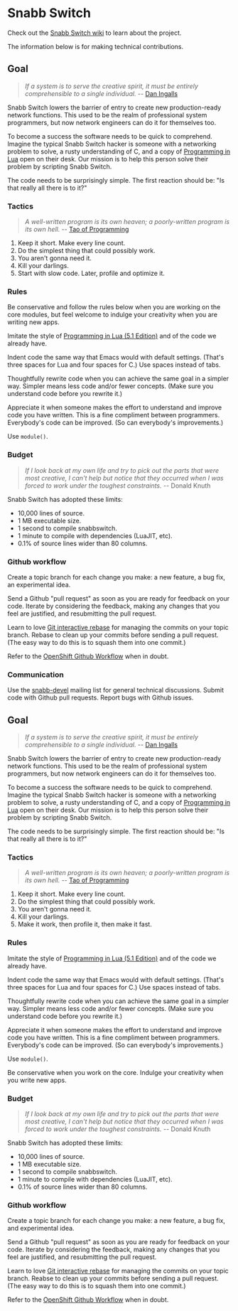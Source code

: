 # Snabb Switch

Check out the [Snabb Switch
wiki](https://github.com/SnabbCo/snabbswitch/wiki) to learn about the
project.

The information below is for making technical contributions.

## Goal

> *If a system is to serve the creative spirit, it must be entirely
> comprehensible to a single individual.* -- [Dan
> Ingalls](http://ftp.squeak.org/docs/OOPSLA.Squeak.html)

Snabb Switch lowers the barrier of entry to create new
production-ready network functions. This used to be the realm of
professional system programmers, but now network engineers can do it
for themselves too.

To become a success the software needs to be quick to comprehend.
Imagine the typical Snabb Switch hacker is someone with a networking
problem to solve, a rusty understanding of C, and a copy of
[Programming in Lua](http://www.lua.org/pil/) open on their
desk. Our mission is to help this person solve their problem by
scripting Snabb Switch.

The code needs to be surprisingly simple. The first reaction should
be: "Is that really all there is to it?"

### Tactics

> *A well-written program is its own heaven; a poorly-written program
> is its own hell.* -- [Tao of Programming](http://www.canonical.org/~kragen/tao-of-programming.html)

1. Keep it short. Make every line count.
2. Do the simplest thing that could possibly work.
3. You aren't gonna need it.
4. Kill your darlings.
5. Start with slow code. Later, profile and optimize it.

### Rules

Be conservative and follow the rules below when you are working on the
core modules, but feel welcome to indulge your creativity when you are
writing new apps.

Imitate the style of [Programming in Lua (5.1
Edition)](http://www.lua.org/pil/) and of the code we already have.

Indent code the same way that Emacs would with default settings.
(That's three spaces for Lua and four spaces for C.) Use spaces
instead of tabs.

Thoughtfully rewrite code when you can achieve the same goal in a
simpler way. Simpler means less code and/or fewer concepts. (Make sure
you understand code before you rewrite it.)

Appreciate it when someone makes the effort to understand and improve
code you have written. This is a fine compliment between programmers.
Everybody's code can be improved. (So can everybody's improvements.)

Use `module()`.

### Budget

> *If I look back at my own life and try to pick out the parts that
> were most creative, I can't help but notice that they occurred when
> I was forced to work under the toughest constraints.* -- Donald Knuth

Snabb Switch has adopted these limits:

* 10,000 lines of source.
* 1 MB executable size.
* 1 second to compile snabbswitch.
* 1 minute to compile with dependencies (LuaJIT, etc).
* 0.1% of source lines wider than 80 columns.

### Github workflow

Create a topic branch for each change you make: a new feature, a bug
fix, an experimental idea.

Send a Github "pull request" as soon as you are ready for feedback on
your code. Iterate by considering the feedback, making any changes
that you feel are justified, and resubmitting the pull request.

Learn to love [Git interactive
rebase](https://help.github.com/articles/interactive-rebase) for
managing the commits on your topic branch. Rebase to clean up your
commits before sending a pull request. (The easy way to do this is to
squash them into one commit.)

Refer to the [OpenShift Github
Workflow](https://www.openshift.com/wiki/github-workflow-for-submitting-pull-requests)
when in doubt.

### Communication

Use the
[snabb-devel](https://groups.google.com/forum/#!forum/snabb-devel)
mailing list for general technical discussions. Submit code with
Github pull requests. Report bugs with Github issues.

## Goal

> *If a system is to serve the creative spirit, it must be entirely
> comprehensible to a single individual.* -- [Dan
> Ingalls](http://ftp.squeak.org/docs/OOPSLA.Squeak.html)

Snabb Switch lowers the barrier of entry to create new
production-ready network functions. This used to be the realm of
professional system programmers, but now network engineers can do it
for themselves too.

To become a success the software needs to be quick to comprehend.
Imagine the typical Snabb Switch hacker is someone with a networking
problem to solve, a rusty understanding of C, and a copy of
[Programming in Lua](http://www.lua.org/pil/) open on their
desk. Our mission is to help this person solve their problem by
scripting Snabb Switch.

The code needs to be surprisingly simple. The first reaction should
be: "Is that really all there is to it?"

### Tactics

> *A well-written program is its own heaven; a poorly-written program
> is its own hell.* -- [Tao of Programming](http://www.canonical.org/~kragen/tao-of-programming.html)

1. Keep it short. Make every line count.
2. Do the simplest thing that could possibly work.
3. You aren't gonna need it.
4. Kill your darlings.
5. Make it work, then profile it, then make it fast.

### Rules

Imitate the style of [Programming in Lua (5.1
Edition)](http://www.lua.org/pil/) and of the code we already have.

Indent code the same way that Emacs would with default settings.
(That's three spaces for Lua and four spaces for C.) Use spaces
instead of tabs.

Thoughtfully rewrite code when you can achieve the same goal in a
simpler way. Simpler means less code and/or fewer concepts. (Make sure
you understand code before you rewrite it.)

Appreciate it when someone makes the effort to understand and improve
code you have written. This is a fine compliment between programmers.
Everybody's code can be improved. (So can everybody's improvements.)

Use `module()`.

Be conservative when you work on the core. Indulge your creativity
when you write new apps.

### Budget

> *If I look back at my own life and try to pick out the parts that
> were most creative, I can't help but notice that they occurred when
> I was forced to work under the toughest constraints.* -- Donald Knuth

Snabb Switch has adopted these limits:

* 10,000 lines of source.
* 1 MB executable size.
* 1 second to compile snabbswitch.
* 1 minute to compile with dependencies (LuaJIT, etc).
* 0.1% of source lines wider than 80 columns.

### Github workflow

Create a topic branch for each change you make: a new feature, a bug
fix, and experimental idea.

Send a Github "pull request" as soon as you are ready for feedback on
your code. Iterate by considering the feedback, making any changes
that you feel are justified, and resubmitting the pull request.

Learn to love [Git interactive
rebase](https://help.github.com/articles/interactive-rebase) for
managing the commits on your topic branch. Reabse to clean up your
commits before sending a pull request. (The easy way to do this is to
squash them into one commit.)

Refer to the [OpenShift Github
Workflow](https://www.openshift.com/wiki/github-workflow-for-submitting-pull-requests)
when in doubt.

